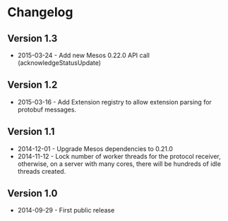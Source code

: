 # Changelog

## Version 1.3

* 2015-03-24 - Add new Mesos 0.22.0 API call (acknowledgeStatusUpdate)

## Version 1.2

* 2015-03-16 - Add Extension registry to allow extension parsing for
               protobuf messages.

## Version 1.1

* 2014-12-01 - Upgrade Mesos dependencies to 0.21.0
* 2014-11-12 - Lock number of worker threads for the protocol receiver,
               otherwise, on a server with many cores, there will be hundreds
               of idle threads created.

## Version 1.0

* 2014-09-29 - First public release
